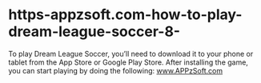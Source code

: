 # https-appzsoft.com-how-to-play-dream-league-soccer-8-
To play Dream League Soccer, you’ll need to download it to your phone or tablet from the App Store or Google Play Store. After installing the game, you can start playing by doing the following: www.APPzSoft.com
